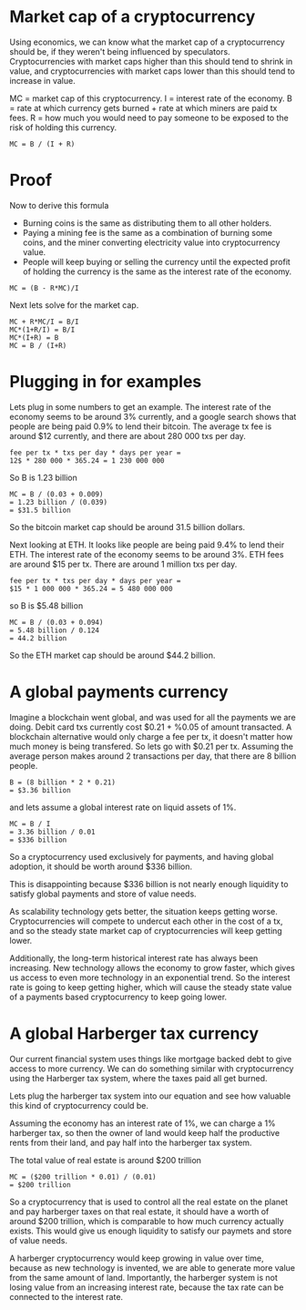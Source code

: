 Market cap of a cryptocurrency
===================

Using economics, we can know what the market cap of a cryptocurrency should be, if they weren't being influenced by speculators.
Cryptocurrencies with market caps higher than this should tend to shrink in value, and cryptocurrencies with market caps lower than this should tend to increase in value.

MC = market cap of this cryptocurrency.
I = interest rate of the economy.
B = rate at which currency gets burned + rate at which miners are paid tx fees.
R = how much you would need to pay someone to be exposed to the risk of holding this currency.

```MC = B / (I + R)```

Proof
=========

Now to derive this formula

* Burning coins is the same as distributing them to all other holders.
* Paying a mining fee is the same as a combination of burning some coins, and the miner converting electricity value into cryptocurrency value.
* People will keep buying or selling the currency until the expected profit of holding the currency is the same as the interest rate of the economy.

```MC = (B - R*MC)/I```

Next lets solve for the market cap.
```
MC + R*MC/I = B/I
MC*(1+R/I) = B/I
MC*(I+R) = B
MC = B / (I+R)
```

Plugging in for examples
==========

Lets plug in some numbers to get an example.
The interest rate of the economy seems to be around 3% currently, and a google search shows that people are being paid 0.9% to lend their bitcoin.
The average tx fee is around $12 currently, and there are about 280 000 txs per day.

```
fee per tx * txs per day * days per year =
12$ * 280 000 * 365.24 = 1 230 000 000
```
So B is 1.23 billion

```
MC = B / (0.03 + 0.009)
= 1.23 billion / (0.039)
= $31.5 billion
```
So the bitcoin market cap should be around 31.5 billion dollars.

Next looking at ETH.
It looks like people are being paid 9.4% to lend their ETH. The interest rate of the economy seems to be around 3%.
ETH fees are around $15 per tx. There are around 1 million txs per day.

```
fee per tx * txs per day * days per year =
$15 * 1 000 000 * 365.24 = 5 480 000 000
```

so B is $5.48 billion

```
MC = B / (0.03 + 0.094)
= 5.48 billion / 0.124
= 44.2 billion
```
So the ETH market cap should be around $44.2 billion.

A global payments currency
==============

Imagine a blockchain went global, and was used for all the payments we are doing.
Debit card txs currently cost $0.21 + %0.05 of amount transacted.
A blockchain alternative would only charge a fee per tx, it doesn't matter how much money is being transfered. So lets go with $0.21 per tx.
Assuming the average person makes around 2 transactions per day, that there are 8 billion people.

```
B = (8 billion * 2 * 0.21)
= $3.36 billion
```

and lets assume a global interest rate on liquid assets of 1%.

```
MC = B / I
= 3.36 billion / 0.01
= $336 billion
```

So a cryptocurrency used exclusively for payments, and having global adoption, it should be worth around $336 billion.

This is disappointing because $336 billion is not nearly enough liquidity to satisfy global payments and store of value needs.

As scalability technology gets better, the situation keeps getting worse. Cryptocurrencies will compete to undercut each other in the cost of a tx, and so the steady state market cap of cryptocurrencies will keep getting lower.

Additionally, the long-term historical interest rate has always been increasing. New technology allows the economy to grow faster, which gives us access to even more technology in an exponential trend. So the interest rate is going to keep getting higher, which will cause the steady state value of a payments based cryptocurrency to keep going lower.

A global Harberger tax currency
================

Our current financial system uses things like mortgage backed debt to give access to more currency. We can do something similar with cryptocurrency using the Harberger tax system, where the taxes paid all get burned.

Lets plug the harberger tax system into our equation and see how valuable this kind of cryptocurrency could be.

Assuming the economy has an interest rate of 1%, we can charge a 1% harberger tax, so then the owner of land would keep half the productive rents from their land, and pay half into the harberger tax system.

The total value of real estate is around $200 trillion

```
MC = ($200 trillion * 0.01) / (0.01)
= $200 trillion
```

So a cryptocurrency that is used to control all the real estate on the planet and pay harberger taxes on that real estate, it should have a worth of around $200 trillion, which is comparable to how much currency actually exists.
This would give us enough liquidity to satisfy our paymets and store of value needs.

A harberger cryptocurrency would keep growing in value over time, because as new technology is invented, we are able to generate more value from the same amount of land. Importantly, the harberger system is not losing value from an increasing interest rate, because the tax rate can be connected to the interest rate.
